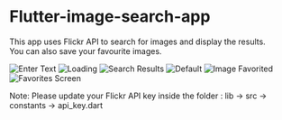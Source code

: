# Flutter-image-search-app

This app uses Flickr API to search for images and display the results.  
You can also save your favourite images.

![Enter Text](https://user-images.githubusercontent.com/30191973/183275260-f8d24d3e-cd81-47ec-8866-4b086f0a22d1.png|width=400px)
![Loading](https://user-images.githubusercontent.com/30191973/183275262-87153fd0-bdaf-4741-8d69-56cb4d8d4a92.png)
![Search Results](https://user-images.githubusercontent.com/30191973/183275266-c66935ec-9710-439f-ac26-9b2d0ae10eaa.png)
![Default](https://user-images.githubusercontent.com/30191973/183275272-546d5147-9f3f-4df1-8476-4c27cd8f7d37.png)
![Image Favorited](https://user-images.githubusercontent.com/30191973/183275275-f46be91a-0af7-4f6d-bf7c-86030bdcee26.png)
![Favorites Screen](https://user-images.githubusercontent.com/30191973/183275276-4176c014-0f53-4516-8a16-ca439dc118b4.png)


Note: Please update your Flickr API key inside the folder : lib -> src -> constants -> api_key.dart
